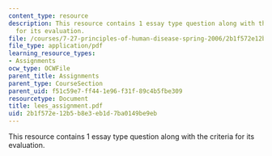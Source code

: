 ```yaml
---
content_type: resource
description: This resource contains 1 essay type question along with the criteria
  for its evaluation.
file: /courses/7-27-principles-of-human-disease-spring-2006/2b1f572e12b5b8e3eb1d7ba0149be9eb_lees_assignment.pdf
file_type: application/pdf
learning_resource_types:
- Assignments
ocw_type: OCWFile
parent_title: Assignments
parent_type: CourseSection
parent_uid: f51c59e7-ff44-1e96-f31f-89c4b5fbe309
resourcetype: Document
title: lees_assignment.pdf
uid: 2b1f572e-12b5-b8e3-eb1d-7ba0149be9eb
---
```

This resource contains 1 essay type question along with the criteria for its evaluation.

